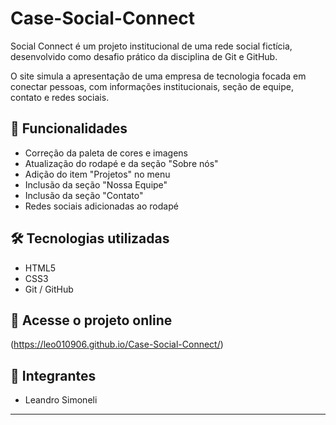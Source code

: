 # Case-Social-Connect

Social Connect é um projeto institucional de uma rede social fictícia, desenvolvido como desafio prático da disciplina de Git e GitHub.

O site simula a apresentação de uma empresa de tecnologia focada em conectar pessoas, com informações institucionais, seção de equipe, contato e redes sociais.

## 🚀 Funcionalidades

- Correção da paleta de cores e imagens
- Atualização do rodapé e da seção "Sobre nós"
- Adição do item "Projetos" no menu
- Inclusão da seção "Nossa Equipe"
- Inclusão da seção "Contato"
- Redes sociais adicionadas ao rodapé

## 🛠️ Tecnologias utilizadas

- HTML5
- CSS3
- Git / GitHub


## 🔗 Acesse o projeto online

(https://leo010906.github.io/Case-Social-Connect/)


## 👥 Integrantes

- Leandro Simoneli  

---

